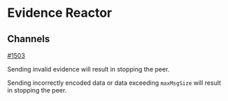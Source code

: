 # Evidence Reactor

## Channels

[#1503](https://github.com/tendermint/tendermint/issues/1503)

Sending invalid evidence will result in stopping the peer.

Sending incorrectly encoded data or data exceeding `maxMsgSize` will result
in stopping the peer.
